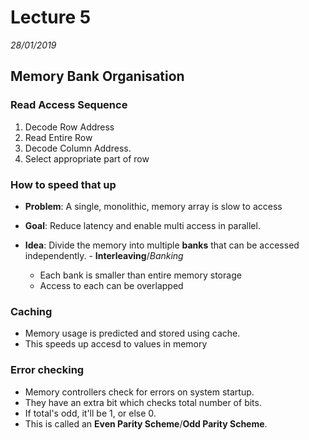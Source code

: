 # Lecture 5
*28/01/2019*
## Memory Bank Organisation
### Read Access Sequence
1. Decode Row Address
2. Read Entire Row
3. Decode Column Address.
4. Select appropriate part of row

### How to speed that up
- **Problem**: A single, monolithic, memory array is slow to access

- **Goal**: Reduce latency and enable multi access in parallel.

- **Idea**: Divide the memory into multiple **banks** that can be accessed independently. - **Interleaving**/*Banking*
    - Each bank is smaller than entire memory storage
    - Access to each can be overlapped
    
### Caching
- Memory usage is predicted and stored using cache.
- This speeds up accesd to values in memory

### Error checking
- Memory controllers check for errors on system startup.
- They have an extra bit which checks total number of bits.
- If total's odd, it'll be 1, or else 0.
- This is called an **Even Parity Scheme**/**Odd Parity Scheme**.
